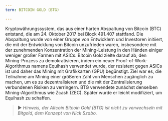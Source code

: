 ```yaml
---
term: BITCOIN GOLD (BTG)

---
```

Kryptowährungssystem, das aus einer harten Abspaltung von Bitcoin (BTC) entstand, die am 24. Oktober 2017 bei Block 491.407 stattfand. Die Abspaltung wurde von einer Gruppe von Entwicklern und Investoren initiiert, die mit der Entwicklung von Bitcoin unzufrieden waren, insbesondere mit der zunehmenden Konzentration der Mining-Leistung in den Händen einiger weniger großer Farmen mit ASICs. Bitcoin Gold zielte darauf ab, den Mining-Prozess zu demokratisieren, indem ein neuer Proof-of-Work-Algorithmus namens Equihash verwendet wurde, der resistent gegen ASICs ist und daher das Mining mit Grafikkarten (GPU) begünstigt. Ziel war es, die Teilnahme am Mining einer größeren Zahl von Menschen zugänglich zu machen, um es zu dezentralisieren und die mit der Zentralisierung verbundenen Risiken zu verringern. BTG verwendete zunächst denselben Mining-Algorithmus wie Zcash (ZEC). Später wurde er leicht modifiziert, um Equihash zu schaffen.

> ► *Hinweis, der Altcoin Bitcoin Gold (BTG) ist nicht zu verwechseln mit Bitgold, dem Konzept von Nick Szabo.*